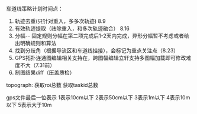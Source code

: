 车道线策略计划时间点：
1. 轨迹去重(只针对重入，多多次轨迹) 8.9
2. 有效轨迹提取（祛除重入，和多次轨迹融合） 8.16
3. 分幅-- 固定规则分幅在第二项完成后1-2天内完成，异形分幅暂不考虑或者给出明确规则和算法
4. 找到分歧角（根据导流区和车道线挂接），会标记为重点关注点（8.23）
5. GPS拓扑连通图编辑相关支持在，跨图幅编辑立轩支持多图幅加载即可修改难度不大（7.31前）
6. 制图结果diff（压盖质检）

topograph:
获取roi总数
获取taskid总数

gps文件最后一位表示
1表示10cm以下 2表示50cm以下 3表示1m以下 4表示10m以下 5表示大于10m
